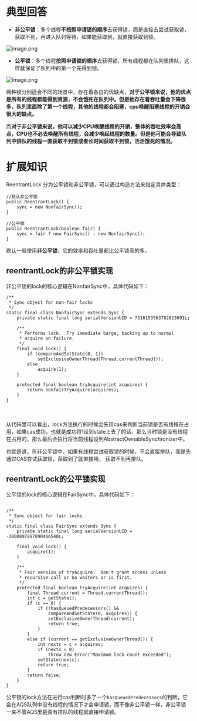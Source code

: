# 典型回答
- **非公平锁**：多个线程**不按照申请锁的顺序**去获得锁，而是直接去尝试获取锁，获取不到，再进入队列等待，如果能获取到，就直接获取到锁。

![image.png](https://cdn.nlark.com/yuque/0/2024/png/5378072/1704529751249-a3586c92-9878-45da-ade4-7d79d2c3c3f5.png#averageHue=%23fafaf9&clientId=u5d534c65-079a-4&from=paste&height=716&id=QHjDi&originHeight=716&originWidth=1430&originalType=binary&ratio=1&rotation=0&showTitle=false&size=48558&status=done&style=none&taskId=u092e26f7-8244-4004-ad82-95a87d2e91a&title=&width=1430)

- **公平锁**：多个线程**按照申请锁的顺序**去获得锁，所有线程都在队列里排队，这样就保证了队列中的第一个先得到锁。

![image.png](https://cdn.nlark.com/yuque/0/2024/png/5378072/1704529865316-b41b30f0-7c48-4726-addf-1acb96077634.png#averageHue=%23fafaf9&clientId=u5d534c65-079a-4&from=paste&height=856&id=pKquy&originHeight=856&originWidth=1183&originalType=binary&ratio=1&rotation=0&showTitle=false&size=49802&status=done&style=none&taskId=uce0f74a8-3d43-421f-93d1-3e1300139c0&title=&width=1183)


两种锁分别适合不同的场景中，存在着各自的优缺点，**对于公平锁来说，他的优点是所有的线程都能得到资源，不会饿死在队列中。但是他存在着吞吐量会下降很多，队列里面除了第一个线程，其他的线程都会阻塞，cpu唤醒阻塞线程的开销会很大的缺点。**

而**对于非公平锁来说，他可以减少CPU唤醒线程的开销，整体的吞吐效率会高点，CPU也不必去唤醒所有线程，会减少唤起线程的数量。但是他可能会导致队列中排队的线程一直获取不到锁或者长时间获取不到锁，活活饿死的情况。**

# 扩展知识
ReentrantLock 分为公平锁和非公平锁，可以通过构造方法来指定具体类型：

```
//默认非公平锁
public ReentrantLock() {
	sync = new NonfairSync();
}
```

```
//公平锁
public ReentrantLock(boolean fair) {
	sync = fair ? new FairSync() : new NonfairSync();
}
```

默认一般使用**非公平锁**，它的效率和吞吐量都比公平锁高的多。

## reentrantLock的非公平锁实现

非公平锁的lock的核心逻辑在NonfairSync中，具体代码如下：

```
/**
 * Sync object for non-fair locks
 */
static final class NonfairSync extends Sync {
    private static final long serialVersionUID = 7316153563782823691L;

    /**
     * Performs lock.  Try immediate barge, backing up to normal
     * acquire on failure.
     */
    final void lock() {
        if (compareAndSetState(0, 1))
            setExclusiveOwnerThread(Thread.currentThread());
        else
            acquire(1);
    }

    protected final boolean tryAcquire(int acquires) {
        return nonfairTryAcquire(acquires);
    }
}

```
[<br />](https://blog.csdn.net/weixin_39309402/article/details/106466843)<br />从代码里可以看出，lock方法执行的时候会先用cas来判断当前锁是否有线程在占用，如果cas成功，也就是成功将1设到state上去了的话，那么当时锁是没有线程在占用的，那么最后会执行将当前线程设到AbstractOwnableSynchronizer中。

也就是说，在非公平锁中，如果有线程尝试获取锁的时候，不会直接排队，而是先通过CAS尝试获取锁，获取到了就直接用， 获取不到再排队。
## reentrantLock的公平锁实现
公平锁的lock的核心逻辑在FairSync中，具体代码如下：

```

/**
 * Sync object for fair locks
 */
static final class FairSync extends Sync {
    private static final long serialVersionUID = -3000897897090466540L;

    final void lock() {
        acquire(1);
    }

    /**
     * Fair version of tryAcquire.  Don't grant access unless
     * recursive call or no waiters or is first.
     */
    protected final boolean tryAcquire(int acquires) {
        final Thread current = Thread.currentThread();
        int c = getState();
        if (c == 0) {
            if (!hasQueuedPredecessors() &&
                compareAndSetState(0, acquires)) {
                setExclusiveOwnerThread(current);
                return true;
            }
        }
        else if (current == getExclusiveOwnerThread()) {
            int nextc = c + acquires;
            if (nextc < 0)
                throw new Error("Maximum lock count exceeded");
            setState(nextc);
            return true;
        }
        return false;
    }
}
```

公平锁的lock方法在进行cas判断时多了一个`hasQueuedPredecessors`的判断，它会在AQS队列中没有线程的情况下才会申请锁，而不像非公平锁一样，非公平锁一来不管AQS里是否有排队的线程就直接申请锁。
